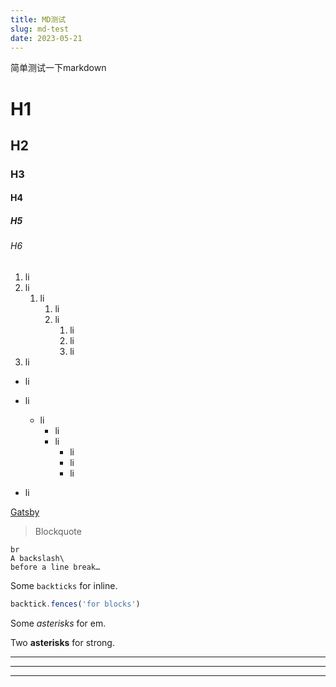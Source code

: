 ```yaml
---
title: MD测试
slug: md-test
date: 2023-05-21
---
```


简单测试一下markdown
<!-- end -->

# H1
## H2
### H3
#### H4
##### H5
###### H6

1. li
2. li
    1. li
        1. li
        2. li
            1. li
            2. li
            3. li
3. li

* li
* li
    * li
        * li
        * li
            * li
            * li
            * li

* li

[Gatsby](https://www.gatsbyjs.com)

> Blockquote

```
br
A backslash\
before a line break…
```

Some `backticks` for inline.

```js
backtick.fences('for blocks')
```

Some *asterisks* for em.

Two **asterisks** for strong.

***
***
***
